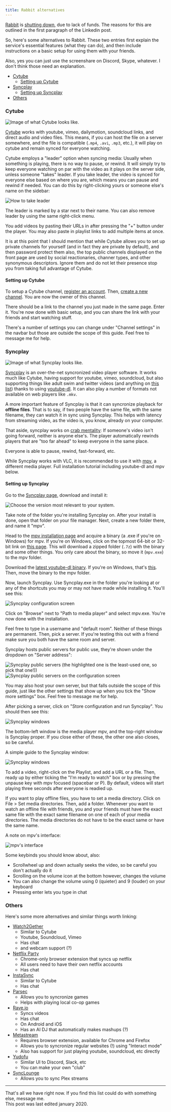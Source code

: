 ```yaml
---
title: Rabbit alternatives
---
```


[Rabbit] is [shutting down][news], due to lack of funds. The reasons for this are outlined in the first paragraph of the Linkedin post.

So, here's some alternatives to Rabbit. These two entries first explain the service's essential features (what they can do), and then include instructions on a basic setup for using them with your friends.

Also, yes you can just use the screenshare on Discord, Skype, whatever. I don't think those need an explanation.

- [Cytube](#cytube)
  - [Setting up Cytube](#setting-up-cytube)
- [Syncplay](#syncplay)
  - [Setting up Syncplay](#setting-up-syncplay)
- [Others](#others)

### Cytube

![Image of what Cytube looks like.](/assets/img/blog/rabbit_cytube_0.png)

[Cytube] works with youtube, vimeo, dailymotion, soundcloud links, and direct audio and video files. This means, if you can host the file on a server somewhere, and the file is compatible (`.mp4`, `.avi`, `.mp3`, etc.), it will play on cytube and remain synced for everyone watching.

Cytube employs a "leader" option when syncing media: Usually when something is playing, there is no way to pause, or rewind. It will simply try to keep everyone watching on par with the video as it plays on the server side, unless someone "takes" leader. If you take leader, the video is synced for everyone else based on where you are, which means you can pause and rewind if needed. You can do this by right-clicking yours or someone else's name on the sidebar:

![How to take leader](/assets/img/blog/rabbit_cytube_1.png)

The leader is marked by a star next to their name. You can also remove leader by using the same right-click menu.

You add videos by pasting their URLs in after pressing the "+" button under the player. You may also paste in playlist links to add multiple items at once.

It is at this point that I should mention that while Cytube allows you to set up private channels for yourself (and in fact they are private by default), and then password protect them also, the top public channels displayed on the front page are used by social reactionaries, channer types, and other synonymous descriptors. Ignore them and do not let their presence stop you from taking full advantage of Cytube.

#### Setting up Cytube

To setup a Cytube channel, [register an account][cytube-register]. Then, [create a new channel][cytube-channel]. You are now the owner of this channel.

There should be a link to the channel you just made in the same page. Enter it. You're now done with basic setup, and you can share the link with your friends and start watching stuff.

There's a number of settings you can change under "Channel settings" in the navbar but those are outside the scope of this guide. Feel free to message me for help.

### Syncplay

![Image of what Syncplay looks like.](/assets/img/blog/rabbit_syncplay_0.png)

[Syncplay] is an over-the-net syncronized video player software. It works much like Cytube, having support for youtube, vimeo, soundcloud, but also supporting things like adult swim and twitter videos (and anything on [this list][youtube-dl-list]) thanks to using [youtube-dl]. It can also play a number of formats not available on web players like `.mkv`.

A more important feature of Syncplay is that it can syncronize playback for **offline files**. That is to say, if two people have the same file, with the same filename, they can watch it in sync using Syncplay. This helps with latency from streaming video, as the video is, you know, already on your computer.

That aside, syncplay works on [crab mentality]: If someone's video isn't going forward, neither is anyone else's. The player automatically rewinds players that are "too far ahead" to keep everyone in the same place.

Everyone is able to pause, rewind, fast-forward, etc.

While Syncplay works with VLC, it is recommended to use it with [mpv], a different media player. Full installation tutorial including youtube-dl and mpv below.

#### Setting up Syncplay

Go to the [Syncplay page][syncplay], download and install it:

![Choose the version most relevant to your system.](/assets/img/blog/rabbit_syncplay_1.png)

Take note of the folder you're installing Syncplay on. After your install is done, open that folder on your file manager. Next, create a new folder there, and name it "mpv".

Head to the [mpv installation page][mpv-install] and acquire a binary (a .exe if you're on Windows) for mpv. If you're on Windows, click on the topmost 64-bit or 32-bit link on [this page][mpv-install-win]. This will download a zipped folder (`.7z`) with the binary and some other things. You only care about the binary, so move it (`mpv.exe`) to the mpv folder.

Download the [latest youtube-dl binary][youtube-dl-dl]. If you're on Windows, that's [this][youtube-dl-dl-win]. Then, move the binary to the mpv folder.

Now, launch Syncplay. Use Syncplay.exe in the folder you're looking at or any of the shortcuts you may or may not have made while installing it. You'll see this:

![Syncplay configuration screen](/assets/img/blog/rabbit_syncplay_2.png)

Click on "Browse" next to "Path to media player" and select mpv.exe. You're now done with the installation.

Feel free to type in a username and "default room". Neither of these things are permanent. Then, pick a server. If you're testing this out with a friend make sure you both have the same room and server.

Syncplay hosts public servers for public use, they're shown under the dropdown on "Server address":

![Syncplay public servers (the highlighted one is the least-used one, so pick that one!))](/assets/img/blog/rabbit_syncplay_3.png)
![Syncplay public servers on the configuration screen](/assets/img/blog/rabbit_syncplay_4.png)

You may also host your own server, but that falls outside the scope of this guide, just like the other settings that show up when you tick the "Show more settings" box. Feel free to message me for help.

After picking a server, click on "Store configuration and run Syncplay". You should then see this:

![Syncplay windows](/assets/img/blog/rabbit_syncplay_5.png)

The bottom-left window is the media player mpv, and the top-right window is Syncplay proper. If you close either of these, the other one also closes, so be careful.

A simple guide to the Syncplay window:

![Syncplay windows](/assets/img/blog/rabbit_syncplay_6.png)

To add a video, right-click on the Playlist, and add a URL or a file. Then, ready up by either ticking the "I'm ready to watch" box or by pressing the unpause key with mpv focused (spacebar or P). By default, videos will start playing three seconds after everyone is readied up.

If you want to play offline files, you have to set a media directory. Click on File > Set media directories. Then, add a folder. Whenever you want to watch an offline file with friends, you and your friends must have the exact same file with the exact same filename on one of each of your media directories. The media directories do not have to be the exact same or have the same name.

A note on mpv's interface:

![mpv's interface](/assets/img/blog/rabbit_syncplay_7.png)

Some keybinds you should know about, also:

* Scrollwheel up and down actually seeks the video, so be careful you don't actually do it
* Scrolling on the volume icon at the bottom however, changes the volume
* You can also change the volume using 0 (quieter) and 9 (louder) on your keyboard
* Pressing enter lets you type in chat

### Others

Here's some more alternatives and similar things worth linking:

* [Watch2Gether](https://www.watch2gether.com/)
  * Similar to Cytube
  * Youtube, Soundcloud, Vimeo
  * Has chat
  * and webcam support (?)
* [Netflix Party](https://www.netflixparty.com/)
  * Chrome-only browser extension that syncs up netflix
  * All users need to have their own netflix accounts
  * Has chat
* [InstaSync](http://instasync.com/)
  * Similar to Cytube
  * Has chat
* [Parsec](https://parsecgaming.com/)
  * Allows you to syncronize games
  * Helps with playing local co-op games
* [Rave.io](https://www.rave.io/)
  * Syncs videos
  * Has chat
  * On Android and iOS
  * Has an AI DJ that automatically makes mashups (?)
* [Metastream](https://getmetastream.com/)
  * Requires browser extension, available for Chrome and Firefox
  * Allows you to syncronize regular websites (!) using "Interact mode"
  * Also has support for just playing youtube, soundcloud, etc directly
* [Yudofu](https://yudofu.com/)
  * Similar UI to Discord, Slack, etc
  * You can make your own "club"
* [SyncLounge](https://synclounge.tv/)
  * Allows you to sync Plex streams

---

That's all we have right now. If you find this list could do with something else, message me.  
This post was last edited january 2020.

[rabbit]:            https://www.rabb.it/
[rabbit-w]:          https://en.wikipedia.org/wiki/Rabb.it
[news]:              https://www.linkedin.com/pulse/hitting-wall-amanda-richardson/
[news-archive]:      https://archive.fo/VDoXf
[@technoabyss]:      https://twitter.com/technoabyss
[cytube]:            https://cytu.be/
[cytube-register]:   https://cytu.be/register
[cytube-channel]:    https://cytu.be/account/channels
[youtube-dl]:        https://ytdl-org.github.io/youtube-dl/index.html
[youtube-dl-list]:   https://ytdl-org.github.io/youtube-dl/supportedsites.html
[youtube-dl-dl]:     https://youtube-dl.org/
[youtube-dl-dl-win]: https://youtube-dl.org/downloads/latest/youtube-dl.exe
[syncplay]:          https://syncplay.pl/
[mpv]:               https://mpv.io/
[mpv-install]:       https://mpv.io/installation/
[mpv-install-win]:   https://mpv.srsfckn.biz/
[crab mentality]:    https://en.wikipedia.org/wiki/Crab_mentality
